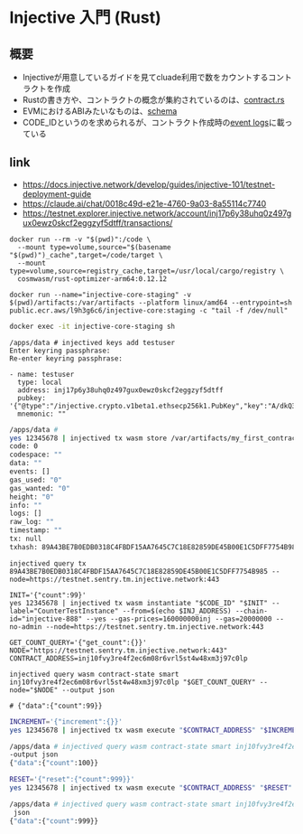 # Injective 入門 (Rust)

## 概要
* Injectiveが用意しているガイドを見てcluade利用で数をカウントするコントラクトを作成
* Rustの書き方や、コントラクトの概念が集約されているのは、[contract.rs](/src/contract.rs)
* EVMにおけるABIみたいなものは、[schema](/schema)
* CODE_IDというのを求められるが、コントラクト作成時の[event logs](https://testnet.explorer.injective.network/transaction/89A43BE7B0EDB0318C4FBDF15AA7645C7C18E82859DE45B00E1C5DFF7754B985/event-logs/)に載っている

## link
* https://docs.injective.network/develop/guides/injective-101/testnet-deployment-guide
* https://claude.ai/chat/0018c49d-e21e-4760-9a03-8a55114c7740
* https://testnet.explorer.injective.network/account/inj17p6y38uhq0z497gux0ewz0skcf2eggzyf5dtff/transactions/


```
docker run --rm -v "$(pwd)":/code \
  --mount type=volume,source="$(basename "$(pwd)")_cache",target=/code/target \
  --mount type=volume,source=registry_cache,target=/usr/local/cargo/registry \
  cosmwasm/rust-optimizer-arm64:0.12.12
```

```
docker run --name="injective-core-staging" -v $(pwd)/artifacts:/var/artifacts --platform linux/amd64 --entrypoint=sh public.ecr.aws/l9h3g6c6/injective-core:staging -c "tail -f /dev/null"
```

```sh
docker exec -it injective-core-staging sh
```

```
/apps/data # injectived keys add testuser
Enter keyring passphrase:
Re-enter keyring passphrase:

- name: testuser
  type: local
  address: inj17p6y38uhq0z497gux0ewz0skcf2eggzyf5dtff
  pubkey: '{"@type":"/injective.crypto.v1beta1.ethsecp256k1.PubKey","key":"A/dkQ3xi6P5t6I6QA7Td7cLVfVXB1SvJKYcYFlsZuu09"}'
  mnemonic: ""
```


```sh
/apps/data # 
yes 12345678 | injectived tx wasm store /var/artifacts/my_first_contract-aarch64.wasm --from=inj17p6y38uhq0z497gux0ewz0skcf2eggzyf5dtff --chain-id="injective-888" --yes --gas-prices=160000000inj --gas=20000000 --node=https://testnet.sentry.tm.injective.network:443
code: 0
codespace: ""
data: ""
events: []
gas_used: "0"
gas_wanted: "0"
height: "0"
info: ""
logs: []
raw_log: ""
timestamp: ""
tx: null
txhash: 89A43BE7B0EDB0318C4FBDF15AA7645C7C18E82859DE45B00E1C5DFF7754B985
```

```
injectived query tx 89A43BE7B0EDB0318C4FBDF15AA7645C7C18E82859DE45B00E1C5DFF7754B985 --node=https://testnet.sentry.tm.injective.network:443
````


```
INIT='{"count":99}'
yes 12345678 | injectived tx wasm instantiate "$CODE_ID" "$INIT" --label="CounterTestInstance" --from=$(echo $INJ_ADDRESS) --chain-id="injective-888" --yes --gas-prices=160000000inj --gas=20000000 --no-admin --node=https://testnet.sentry.tm.injective.network:443
```

```
GET_COUNT_QUERY='{"get_count":{}}'
NODE="https://testnet.sentry.tm.injective.network:443"
CONTRACT_ADDRESS=inj10fvy3re4f2ec6m08r6vrl5st4w48xm3j97c0lp

injectived query wasm contract-state smart inj10fvy3re4f2ec6m08r6vrl5st4w48xm3j97c0lp "$GET_COUNT_QUERY" --node="$NODE" --output json

# {"data":{"count":99}}
```

```sh
INCREMENT='{"increment":{}}'
yes 12345678 | injectived tx wasm execute "$CONTRACT_ADDRESS" "$INCREMENT" --from=$(echo $INJ_ADDRESS) --chain-id="injective-888" --yes --gas-prices=160000000inj --gas=20000000 --node="$NODE" --output json

/apps/data # injectived query wasm contract-state smart inj10fvy3re4f2ec6m08r6vrl5st4w48xm3j97c0lp "$GET_COUNT_QUERY" --node="$NODE" -
-output json
{"data":{"count":100}}
```

```sh
RESET='{"reset":{"count":999}}'
yes 12345678 | injectived tx wasm execute "$CONTRACT_ADDRESS" "$RESET" --from=$(echo $INJ_ADDRESS) --chain-id="injective-888"  --yes --gas-prices=160000000inj --gas=20000000 --node="$NODE" --output json
```

```sh
/apps/data # injectived query wasm contract-state smart inj10fvy3re4f2ec6m08r6vrl5st4w48xm3j97c0lp "$GET_COUNT_QUERY" --node="$NODE" --output
 json
{"data":{"count":999}}
```
